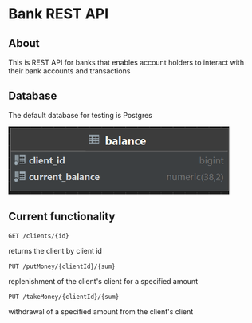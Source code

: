 # Bank REST API

## About

This is REST API for banks that enables account holders to interact with their bank accounts and transactions

## Database
The default database for testing is Postgres

![database structure](https://github.com/unaPalabra/bank_rest_api/blob/master/bd1.PNG)



## Current functionality

```http
GET /clients/{id} 
```
 returns the client by client id
  
```http
PUT /putMoney/{clientId}/{sum} 
```
 replenishment of the client's client for a specified amount
  
```http
PUT /takeMoney/{clientId}/{sum}
```
 withdrawal of a specified amount from the client's client

